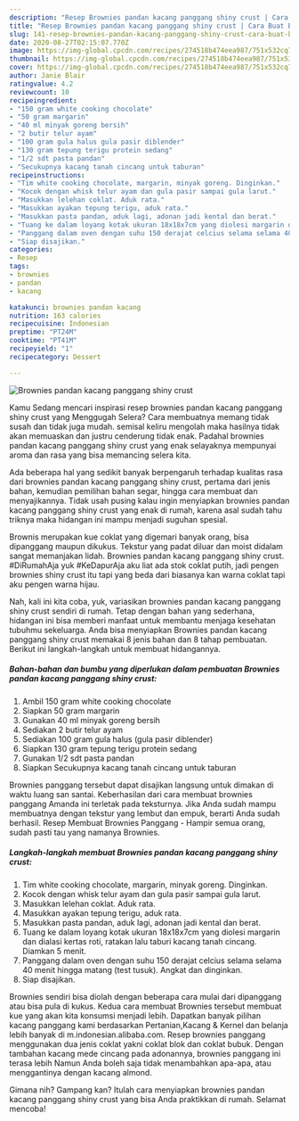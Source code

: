 ```yaml
---
description: "Resep Brownies pandan kacang panggang shiny crust | Cara Buat Brownies pandan kacang panggang shiny crust Yang Bisa Manjain Lidah"
title: "Resep Brownies pandan kacang panggang shiny crust | Cara Buat Brownies pandan kacang panggang shiny crust Yang Bisa Manjain Lidah"
slug: 141-resep-brownies-pandan-kacang-panggang-shiny-crust-cara-buat-brownies-pandan-kacang-panggang-shiny-crust-yang-bisa-manjain-lidah
date: 2020-08-27T02:15:07.770Z
image: https://img-global.cpcdn.com/recipes/274518b474eea987/751x532cq70/brownies-pandan-kacang-panggang-shiny-crust-foto-resep-utama.jpg
thumbnail: https://img-global.cpcdn.com/recipes/274518b474eea987/751x532cq70/brownies-pandan-kacang-panggang-shiny-crust-foto-resep-utama.jpg
cover: https://img-global.cpcdn.com/recipes/274518b474eea987/751x532cq70/brownies-pandan-kacang-panggang-shiny-crust-foto-resep-utama.jpg
author: Janie Blair
ratingvalue: 4.2
reviewcount: 10
recipeingredient:
- "150 gram white cooking chocolate"
- "50 gram margarin"
- "40 ml minyak goreng bersih"
- "2 butir telur ayam"
- "100 gram gula halus gula pasir diblender"
- "130 gram tepung terigu protein sedang"
- "1/2 sdt pasta pandan"
- "Secukupnya kacang tanah cincang untuk taburan"
recipeinstructions:
- "Tim white cooking chocolate, margarin, minyak goreng. Dinginkan."
- "Kocok dengan whisk telur ayam dan gula pasir sampai gula larut."
- "Masukkan lelehan coklat. Aduk rata."
- "Masukkan ayakan tepung terigu, aduk rata."
- "Masukkan pasta pandan, aduk lagi, adonan jadi kental dan berat."
- "Tuang ke dalam loyang kotak ukuran 18x18x7cm yang diolesi margarin dan dialasi kertas roti, ratakan lalu taburi kacang tanah cincang. Diamkan 5 menit."
- "Panggang dalam oven dengan suhu 150 derajat celcius selama selama 40 menit hingga matang (test tusuk). Angkat dan dinginkan."
- "Siap disajikan."
categories:
- Resep
tags:
- brownies
- pandan
- kacang

katakunci: brownies pandan kacang 
nutrition: 163 calories
recipecuisine: Indonesian
preptime: "PT24M"
cooktime: "PT41M"
recipeyield: "1"
recipecategory: Dessert

---
```



![Brownies pandan kacang panggang shiny crust](https://img-global.cpcdn.com/recipes/274518b474eea987/751x532cq70/brownies-pandan-kacang-panggang-shiny-crust-foto-resep-utama.jpg)

Kamu Sedang mencari inspirasi resep brownies pandan kacang panggang shiny crust yang Menggugah Selera? Cara membuatnya memang tidak susah dan tidak juga mudah. semisal keliru mengolah maka hasilnya tidak akan memuaskan dan justru cenderung tidak enak. Padahal brownies pandan kacang panggang shiny crust yang enak selayaknya mempunyai aroma dan rasa yang bisa memancing selera kita.

Ada beberapa hal yang sedikit banyak berpengaruh terhadap kualitas rasa dari brownies pandan kacang panggang shiny crust, pertama dari jenis bahan, kemudian pemilihan bahan segar, hingga cara membuat dan menyajikannya. Tidak usah pusing kalau ingin menyiapkan brownies pandan kacang panggang shiny crust yang enak di rumah, karena asal sudah tahu triknya maka hidangan ini mampu menjadi suguhan spesial.

Brownis merupakan kue coklat yang digemari banyak orang, bisa dipanggang maupun dikukus. Tekstur yang padat diluar dan moist didalam sangat memanjakan lidah. Brownies pandan kacang panggang shiny crust. #DiRumahAja yuk #KeDapurAja aku liat ada stok coklat putih, jadi pengen brownies shiny crust itu tapi yang beda dari biasanya kan warna coklat tapi aku pengen warna hijau.


Nah, kali ini kita coba, yuk, variasikan brownies pandan kacang panggang shiny crust sendiri di rumah. Tetap dengan bahan yang sederhana, hidangan ini bisa memberi manfaat untuk membantu menjaga kesehatan tubuhmu sekeluarga. Anda bisa menyiapkan Brownies pandan kacang panggang shiny crust memakai 8 jenis bahan dan 8 tahap pembuatan. Berikut ini langkah-langkah untuk membuat hidangannya.

<!--inarticleads1-->

##### Bahan-bahan dan bumbu yang diperlukan dalam pembuatan Brownies pandan kacang panggang shiny crust:

1. Ambil 150 gram white cooking chocolate
1. Siapkan 50 gram margarin
1. Gunakan 40 ml minyak goreng bersih
1. Sediakan 2 butir telur ayam
1. Sediakan 100 gram gula halus (gula pasir diblender)
1. Siapkan 130 gram tepung terigu protein sedang
1. Gunakan 1/2 sdt pasta pandan
1. Siapkan Secukupnya kacang tanah cincang untuk taburan


Brownies panggang tersebut dapat disajikan langsung untuk dimakan di waktu luang san santai. Keberhasilan dari cara membuat brownies panggang Amanda ini terletak pada teksturnya. Jika Anda sudah mampu membuatnya dengan tekstur yang lembut dan empuk, berarti Anda sudah berhasil. Resep Membuat Brownies Panggang - Hampir semua orang, sudah pasti tau yang namanya Brownies. 

<!--inarticleads2-->

##### Langkah-langkah membuat Brownies pandan kacang panggang shiny crust:

1. Tim white cooking chocolate, margarin, minyak goreng. Dinginkan.
1. Kocok dengan whisk telur ayam dan gula pasir sampai gula larut.
1. Masukkan lelehan coklat. Aduk rata.
1. Masukkan ayakan tepung terigu, aduk rata.
1. Masukkan pasta pandan, aduk lagi, adonan jadi kental dan berat.
1. Tuang ke dalam loyang kotak ukuran 18x18x7cm yang diolesi margarin dan dialasi kertas roti, ratakan lalu taburi kacang tanah cincang. Diamkan 5 menit.
1. Panggang dalam oven dengan suhu 150 derajat celcius selama selama 40 menit hingga matang (test tusuk). Angkat dan dinginkan.
1. Siap disajikan.


Brownies sendiri bisa diolah dengan beberapa cara mulai dari dipanggang atau bisa pula di kukus. Kedua cara membuat Brownies tersebut membuat kue yang akan kita konsumsi menjadi lebih. Dapatkan banyak pilihan kacang panggang kami berdasarkan Pertanian,Kacang &amp; Kernel dan belanja lebih banyak di m.indonesian.alibaba.com. Resep brownies panggang menggunakan dua jenis coklat yakni coklat blok dan coklat bubuk. Dengan tambahan kacang mede cincang pada adonannya, brownies panggang ini terasa lebih Namun Anda boleh saja tidak menambahkan apa-apa, atau menggantinya dengan kacang almond. 

Gimana nih? Gampang kan? Itulah cara menyiapkan brownies pandan kacang panggang shiny crust yang bisa Anda praktikkan di rumah. Selamat mencoba!
